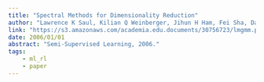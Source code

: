 ```yaml
---
title: "Spectral Methods for Dimensionality Reduction"
author: "Lawrence K Saul, Kilian Q Weinberger, Jihun H Ham, Fei Sha, Daniel D Lee"
link: "https://s3.amazonaws.com/academia.edu.documents/30756723/lmgmm.pdf?AWSAccessKeyId=AKIAIWOWYYGZ2Y53UL3A&Expires=1547624781&Signature=OgLa3n3iylmaMUvVLmXWXxhVAOo%3D&response-content-disposition=inline%3B%20filename%3DLarge_margin_Gaussian_mixture_modeling_f.pdf"
date: 2006/01/01
abstract: "Semi-Supervised Learning, 2006."
tags:
    - ml_rl
    - paper
---
```

